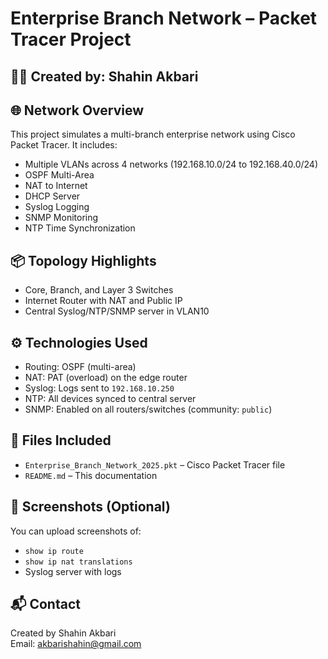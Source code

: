 # Enterprise Branch Network – Packet Tracer Project

## 👨‍💻 Created by: Shahin Akbari

## 🌐 Network Overview
This project simulates a multi-branch enterprise network using Cisco Packet Tracer. It includes:
- Multiple VLANs across 4 networks (192.168.10.0/24 to 192.168.40.0/24)
- OSPF Multi-Area
- NAT to Internet
- DHCP Server
- Syslog Logging
- SNMP Monitoring
- NTP Time Synchronization

## 📦 Topology Highlights
- Core, Branch, and Layer 3 Switches
- Internet Router with NAT and Public IP
- Central Syslog/NTP/SNMP server in VLAN10

## ⚙️ Technologies Used
- Routing: OSPF (multi-area)
- NAT: PAT (overload) on the edge router
- Syslog: Logs sent to `192.168.10.250`
- NTP: All devices synced to central server
- SNMP: Enabled on all routers/switches (community: `public`)

## 📁 Files Included
- `Enterprise_Branch_Network_2025.pkt` – Cisco Packet Tracer file
- `README.md` – This documentation

## 📸 Screenshots (Optional)
You can upload screenshots of:
- `show ip route`
- `show ip nat translations`
- Syslog server with logs

## 📬 Contact
Created by Shahin Akbari  
Email: akbarishahin@gmail.com  
